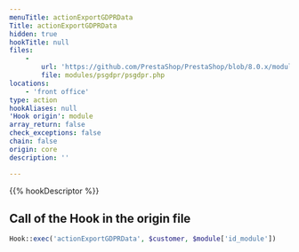 ```yaml
---
menuTitle: actionExportGDPRData
Title: actionExportGDPRData
hidden: true
hookTitle: null
files:
    -
        url: 'https://github.com/PrestaShop/PrestaShop/blob/8.0.x/modules/psgdpr/psgdpr.php'
        file: modules/psgdpr/psgdpr.php
locations:
    - 'front office'
type: action
hookAliases: null
'Hook origin': module
array_return: false
check_exceptions: false
chain: false
origin: core
description: ''

---
```


{{% hookDescriptor %}}

## Call of the Hook in the origin file

```php
Hook::exec('actionExportGDPRData', $customer, $module['id_module'])
```
